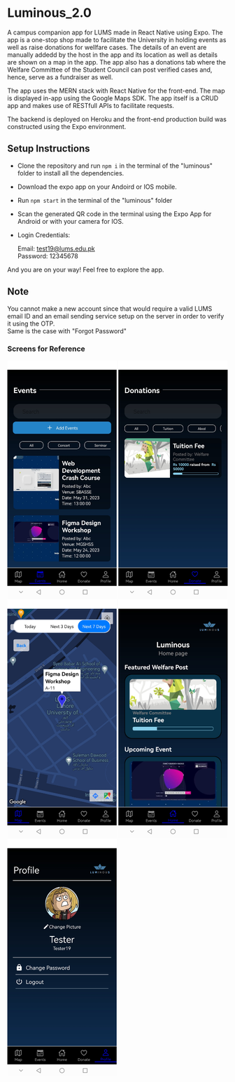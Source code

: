 # Luminous_2.0

A campus companion app for LUMS made in React Native using Expo. The app is a one-stop shop made to facilitate the University in holding events as well as raise donations for wellfare cases. The details of an event are manually addedd by the host in the app and its location as well as details are shown on a map in the app. The app also has a donations tab where the Welfare Committee of the Student Council can post verified cases and, hence, serve as a fundraiser as well.

The app uses the MERN stack with React Native for the front-end. The map is displayed in-app using the Google Maps SDK. The app itself is a CRUD app and makes use of RESTfull APIs to facilitate requests.

The backend is deployed on Heroku and the front-end production build was constructed using the Expo environment.

## Setup Instructions

- Clone the repository and run `npm i` in the terminal of the "luminous" folder to install all the dependencies.
- Download the expo app on your Andoird or IOS mobile.
- Run `npm start` in the terminal of the "luminous" folder
- Scan the generated QR code in the terminal using the Expo App for Android or with your camera for IOS.
- Login Credentials:

    Email: test19@lums.edu.pk  
    Password: 12345678

And you are on your way!
Feel free to explore the app.

## Note

You cannot make a new account since that would require a valid LUMS email ID and an email sending service setup on the server in order to verify it using the OTP.  
Same is the case with "Forgot Password"

### Screens for Reference

<!-- ![alt text](https://github.com/nibi420/Luminous_2.0/blob/HickeryDickery-patch-1/luminous/assets/luminous1.jpg?raw=true) -->
<img src="https://github.com/nibi420/Luminous_2.0/blob/HickeryDickery-patch-1/luminous/assets/luminous1.jpg" width="250" />
<img src="https://github.com/nibi420/Luminous_2.0/blob/HickeryDickery-patch-1/luminous/assets/luminous2.jpg" width="250" />
<img src="https://github.com/nibi420/Luminous_2.0/blob/HickeryDickery-patch-1/luminous/assets/luminous3.jpg" width="250" />
<img src="https://github.com/nibi420/Luminous_2.0/blob/HickeryDickery-patch-1/luminous/assets/luminous4.jpg" width="250" />
<img src="https://github.com/nibi420/Luminous_2.0/blob/HickeryDickery-patch-1/luminous/assets/luminous5.jpg" width="250" />
